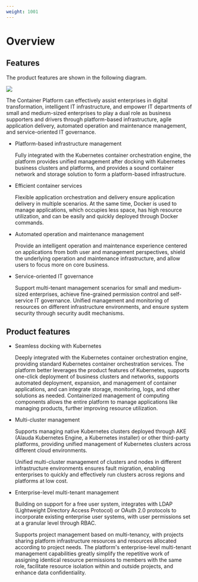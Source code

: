 ```yaml
---
weight: 1001
---
```


# Overview

## Features

The product features are shown in the following diagram.

![](/en/structure.png)

The Container Platform can effectively assist enterprises in digital transformation, intelligent IT infrastructure, and empower IT departments of small and medium-sized enterprises to play a dual role as business supporters and drivers through platform-based infrastructure, agile application delivery, automated operation and maintenance management, and service-oriented IT governance.

- Platform-based infrastructure management

  Fully integrated with the Kubernetes container orchestration engine, the platform provides unified management after docking with Kubernetes business clusters and platforms, and provides a sound container network and storage solution to form a platform-based infrastructure.

- Efficient container services

  Flexible application orchestration and delivery ensure application delivery in multiple scenarios. At the same time, Docker is used to manage applications, which occupies less space, has high resource utilization, and can be easily and quickly deployed through Docker commands.

- Automated operation and maintenance management

  Provide an intelligent operation and maintenance experience centered on applications from both user and management perspectives, shield the underlying operation and maintenance infrastructure, and allow users to focus more on core business.

- Service-oriented IT governance

  Support multi-tenant management scenarios for small and medium-sized enterprises, achieve fine-grained permission control and self-service IT governance. Unified management and monitoring of resources on different infrastructure environments, and ensure system security through security audit mechanisms.

## Product features

- Seamless docking with Kubernetes

  Deeply integrated with the Kubernetes container orchestration engine, providing standard Kubernetes container orchestration services. The platform better leverages the product features of Kubernetes, supports one-click deployment of business clusters and networks, supports automated deployment, expansion, and management of container applications, and can integrate storage, monitoring, logs, and other solutions as needed. Containerized management of computing components allows the entire platform to manage applications like managing products, further improving resource utilization.

- Multi-cluster management

  Supports managing native Kubernetes clusters deployed through AKE (Alauda Kubernetes Engine, a Kubernetes installer) or other third-party platforms, providing unified management of Kubernetes clusters across different cloud environments.

  Unified multi-cluster management of clusters and nodes in different infrastructure environments ensures fault migration, enabling enterprises to quickly and effectively run clusters across regions and platforms at low cost.

- Enterprise-level multi-tenant management

  Building on support for a free user system, integrates with LDAP (Lightweight Directory Access Protocol) or OAuth 2.0 protocols to incorporate existing enterprise user systems, with user permissions set at a granular level through RBAC.

  Supports project management based on multi-tenancy, with projects sharing platform infrastructure resources and resources allocated according to project needs. The platform's enterprise-level multi-tenant management capabilities greatly simplify the repetitive work of assigning identical resource permissions to members with the same role, facilitate resource isolation within and outside projects, and enhance data confidentiality.

